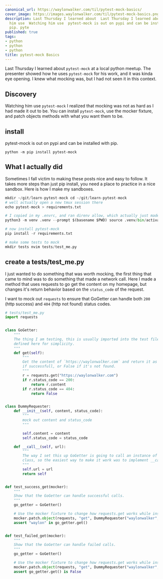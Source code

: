```yaml
---
canonical_url: https://waylonwalker.com/til/pytest-mock-basics/
cover_image: https://images.waylonwalker.com/til/pytest-mock-basics.png
description: Last Thursday I learned about  Last Thursday I learned about  Watching
  him use  Watching him use  pytest-mock is out on pypi and can be installed with
  pip. pyte
published: true
tags:
- python
- python
- python
title: pytest-mock Basics
---
```


Last Thursday I learned about `pytest-mock` at a local python meetup.  The presenter showed how he uses `pytest-mock` for his work, and it was kinda eye opening.  I knew what mocking was, but I had not seen it in this context.

## Discovery

Watching him use `pytest-mock` I realized that mocking was not as hard as I had made it out to be.  You can install `pytest-mock`, use the mocker fixture, and patch objects methods with what you want them to be.

## install

pytest-mock is out on pypi and can be installed with pip.

```
python -m pip install pytest-mock
```

## What I actually did

Sometimes I fall victim to making these posts nice and easy to follow.  It takes more steps than just pip install, you need a place to practice in a nice sandbox.  Here is how I make my sandboxes.

``` python
mkdir ~/git/learn-pytest-mock cd ~/git/learn-pytest-mock
# well actually open a new tmux session there
echo pytest-mock > requirements.txt

# I copied in my .envrc, and ran direnv allow, which actually just made me a virtual env as follows
python3 -m venv .venv --prompt $(basename $PWD) source .venv/bin/activate

# now install pytest-mock
pip install -r requirements.txt

# make some tests to mock
mkdir tests nvim tests/test_me.py
```

## create a tests/test_me.py

I just wanted to do something that was worth mocking, the first thing that came to mind was to do something that made a network call.  Here I made a method that uses requests to go get the content on my homepage, but changes it's return behavior based on the `status_code` of the request.

I want to mock out `requests` to ensure that GoGetter can handle both `200`
(http success) and `404` (http not found) status codes.

``` python
# tests/test_me.py
import requests


class GoGetter:
    """
    The thing I am testing, this is usually imported into the test file, but
    defined here for simplicity.
    """
    def get(self):
        """
        Get the content of `https://waylonwalker.com` and return it as a string
        if successfull, or False if it's not found.
        """
        r = requests.get("https://waylonwalker.com")
        if r.status_code == 200:
            return r.content
        if r.status_code == 404:
            return False


class DummyRequester:
    def __init__(self, content, status_code):
        """
        mock out content and status_code
        """

        self.content = content
        self.status_code = status_code

    def __call__(self, url):
        """
        The way I set this up GoGetter is going to call an instance of this
        class, so the easiest way to make it work was to implement __call__.
        """
        self.url = url
        return self


def test_success_get(mocker):
    """
    Show that the GoGetter can handle successful calls.
    """
    go_getter = GoGetter()

    # Use the mocker fixture to change how requests.get works while inside of test_success_get
    mocker.patch.object(requests, "get", DummyRequester("waylonwalker", 200))
    assert "waylon" in go_getter.get()


def test_failed_get(mocker):
    """
    Show that the GoGetter can handle failed calls.
    """
    go_getter = GoGetter()

    # Use the mocker fixture to change how requests.get works while inside of test_failed_get
    mocker.patch.object(requests, "get", DummyRequester("waylonwalker", 404))
    assert go_getter.get() is False
```